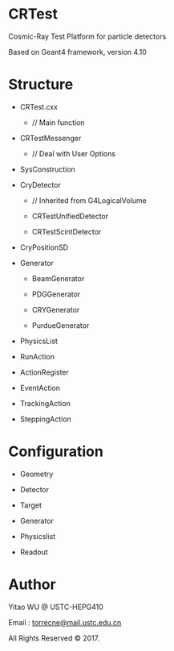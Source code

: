 # CRTest

Cosmic-Ray Test Platform for particle detectors

Based on Geant4 framework, version 4.10

# Structure

* CRTest.cxx
  * // Main function

* CRTestMessenger
  * // Deal with User Options

* SysConstruction

* CryDetector
  * // Inherited from G4LogicalVolume
  
  * CRTestUnifiedDetector

  * CRTestScintDetector

* CryPositionSD

* Generator

  * BeamGenerator

  * PDGGenerator
 
  * CRYGenerator
  
  * PurdueGenerator

* PhysicsList

* RunAction

* ActionRegister

* EventAction

* TrackingAction

* SteppingAction

# Configuration

* Geometry

* Detector

* Target

* Generator

* Physicslist

* Readout

# Author

Yitao WU @ USTC-HEPG410

Email : torrecne@mail.ustc.edu.cn

All Rights Reserved &copy; 2017.